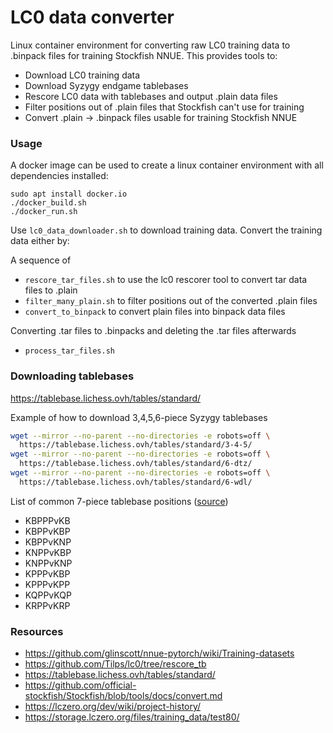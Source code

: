 # LC0 data converter

Linux container environment for converting raw LC0 training data to .binpack files for training Stockfish NNUE. This provides tools to:

* Download LC0 training data
* Download Syzygy endgame tablebases
* Rescore LC0 data with tablebases and output .plain data files
* Filter positions out of .plain files that Stockfish can't use for training
* Convert .plain -> .binpack files usable for training Stockfish NNUE


### Usage

A docker image can be used to create a linux container environment with all dependencies installed:

```
sudo apt install docker.io
./docker_build.sh
./docker_run.sh
```

Use `lc0_data_downloader.sh` to download training data. Convert the training data either by:

A sequence of
- `rescore_tar_files.sh` to use the lc0 rescorer tool to convert tar data files to .plain
- `filter_many_plain.sh` to filter positions out of the converted .plain files
- `convert_to_binpack` to convert plain files into binpack data files

Converting .tar files to .binpacks and deleting the .tar files afterwards
- `process_tar_files.sh`


### Downloading tablebases

https://tablebase.lichess.ovh/tables/standard/

Example of how to download 3,4,5,6-piece Syzygy tablebases

```bash
wget --mirror --no-parent --no-directories -e robots=off \
  https://tablebase.lichess.ovh/tables/standard/3-4-5/
wget --mirror --no-parent --no-directories -e robots=off \
  https://tablebase.lichess.ovh/tables/standard/6-dtz/
wget --mirror --no-parent --no-directories -e robots=off \
  https://tablebase.lichess.ovh/tables/standard/6-wdl/
```

List of common 7-piece tablebase positions ([source](https://groups.google.com/g/fishcooking/c/chP0S4jXTxU))

- KBPPPvKB
- KBPPvKBP
- KBPPvKNP
- KNPPvKBP
- KNPPvKNP
- KPPPvKBP
- KPPPvKPP
- KQPPvKQP
- KRPPvKRP


### Resources

- https://github.com/glinscott/nnue-pytorch/wiki/Training-datasets
- https://github.com/Tilps/lc0/tree/rescore_tb
- https://tablebase.lichess.ovh/tables/standard/
- https://github.com/official-stockfish/Stockfish/blob/tools/docs/convert.md
- https://lczero.org/dev/wiki/project-history/
- https://storage.lczero.org/files/training_data/test80/
